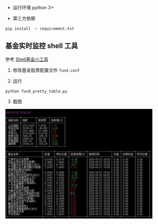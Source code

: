 * 运行环境
python 3+

* 第三方依赖

```bash
pip install -r requirement.txt
```

## 基金实时监控 shell 工具

参考 [Shell基金小工具](https://github.com/bbdle/Fund)

1. 修改基金股票配置文件 `fund.conf`

2. 运行

```python3
python fund_pretty_table.py
```

3. 截图

![效果图](https://raw.githubusercontent.com/leonall/FundFun/master/images/shell_tool_screenshot.jpg)
